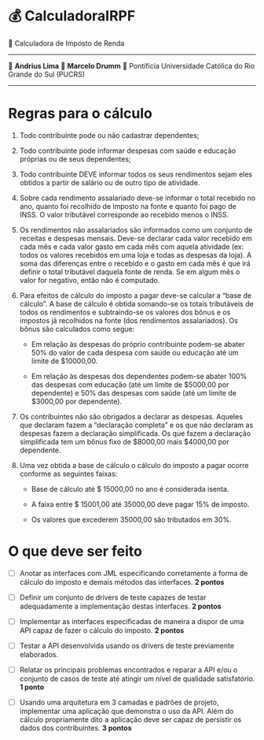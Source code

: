 # :moneybag: CalculadoraIRPF
:beginner: Calculadora de Imposto de Renda

---
:man: **Andrius Lima**
:boy: **Marcelo Drumm**
:school: Pontifícia Universidade Católica do Rio Grande do Sul (PUCRS)

---

Regras para o cálculo
================
1.  Todo contribuinte pode ou não cadastrar dependentes;
    
2.  Todo contribuinte pode informar despesas com saúde e educação próprias ou de seus dependentes;
    
3.  Todo contribuinte DEVE informar todos os seus rendimentos sejam eles obtidos a partir de salário ou de outro tipo de atividade.
    
4.  Sobre cada rendimento assalariado deve-se informar o total recebido no ano, quanto foi recolhido de imposto na fonte e quanto foi pago de INSS. O valor tributável corresponde ao recebido menos o INSS.
    
5.  Os rendimentos não assalariados são informados como um conjunto de receitas e despesas mensais. Deve-se declarar cada valor recebido em cada mês e cada valor gasto em cada mês com aquela atividade (ex: todos os valores recebidos em uma loja e todas as despesas da loja). A soma das diferenças entre o recebido e o gasto em cada mês é que irá definir o total tributável daquela fonte de renda. Se em algum mês o valor for negativo, então não é computado.
    
6.  Para efeitos de cálculo do imposto a pagar deve-se calcular a “base de cálculo”. A base de cálculo é obtida somando-se os totais tributáveis de todos os rendimentos e subtraindo-se os valores dos bônus e os impostos já recolhidos na fonte (dos rendimentos assalariados). Os bônus são calculados como segue:
    

	-  Em relação às despesas do próprio contribuinte podem-se abater 50% do valor de cada despesa com saúde ou educação até um limite de $10000,00.
    
	-  Em relação às despesas dos dependentes podem-se abater 100% das despesas com educação (até um limite de $5000,00 por dependente) e 50% das despesas com saúde (até um limite de $3000,00 por dependente).
    

7.  Os contribuintes não são obrigados a declarar as despesas. Aqueles que declaram fazem a “declaração completa” e os que não declaram as despesas fazem a declaração simplificada. Os que fazem a declaração simplificada tem um bônus fixo de $8000,00 mais $4000,00 por dependente.
    
8.  Uma vez obtida a base de cálculo o cálculo do imposto a pagar ocorre conforme as seguintes faixas:

	-  Base de cálculo até $ 15000,00 no ano é considerada isenta.
    
	-  A faixa entre $ 15001,00 até 35000,00 deve pagar 15% de imposto.
    
	-  Os valores que excederem 35000,00 são tributados em 30%.


O que deve ser feito
================

- [ ] Anotar as interfaces com JML especificando corretamente a forma de cálculo do imposto e demais métodos das interfaces. **2 pontos**
    
- [ ] Definir um conjunto de drivers de teste capazes de testar adequadamente a implementação destas interfaces. **2 pontos**
    
- [ ] Implementar as interfaces especificadas de maneira a dispor de uma API capaz de fazer o cálculo do imposto. **2 pontos**
    
- [ ] Testar a API desenvolvida usando os drivers de teste previamente elaborados.
    
- [ ] Relatar os principais problemas encontrados e reparar a API e/ou o conjunto de casos de teste até atingir um nível de qualidade satisfatório. **1 ponto**
    
- [ ] Usando uma arquitetura em 3 camadas e padrões de projeto, implementar uma aplicação que demonstra o uso da API. Além do cálculo propriamente dito a aplicação deve ser capaz de persistir os dados dos contribuintes. **3 pontos**
<!--stackedit_data:
eyJoaXN0b3J5IjpbLTgwMDczMTY5NiwxMDY4MjYxMDkwLC01NT
YwNTQ0MDhdfQ==
-->